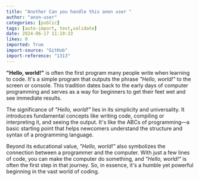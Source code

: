 ```yaml
---
title: "Another Can you handle this anon user "
author: "anon-user"
categories: [public]
tags: [auto-import, test,validate]
date: 2024-06-17 11:19:33
likes: 0
imported: True 
import-source: "GitHub"
import-reference: "1313"
---
```


**"Hello, world!"** is often the first program many people write when learning to code. It's a simple program that outputs the phrase *"Hello, world!"* to the screen or console. This tradition dates back to the early days of computer programming and serves as a way for beginners to get their feet wet and see immediate results.
 
The significance of *"Hello, world!"* lies in its simplicity and universality. It introduces fundamental concepts like writing code, compiling or interpreting it, and seeing the output. It's like the ABCs of programming—a basic starting point that helps newcomers understand the structure and syntax of a programming language.
 
Beyond its educational value, *"Hello, world!"* also symbolizes the connection between a programmer and the computer. With just a few lines of code, you can make the computer do something, and *"Hello, world!"* is often the first step in that journey. So, in essence, it's a humble yet powerful beginning in the vast world of coding.
